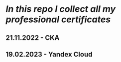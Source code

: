 # *In this repo I collect all my professional certificates*

## 21.11.2022 - CKA
## 19.02.2023 - Yandex Cloud
